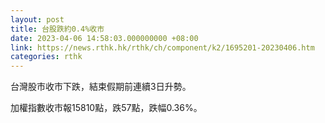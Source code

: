 ```yaml
---
layout: post
title: 台股跌約0.4%收市
date: 2023-04-06 14:58:03.000000000 +08:00
link: https://news.rthk.hk/rthk/ch/component/k2/1695201-20230406.htm
categories: rthk
---
```


台灣股市收市下跌，結束假期前連續3日升勢。

加權指數收市報15810點，跌57點，跌幅0.36%。
